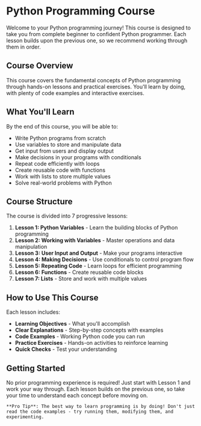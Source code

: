 # Python Programming Course

Welcome to your Python programming journey! This course is designed to take you from complete beginner to confident Python programmer. Each lesson builds upon the previous one, so we recommend working through them in order.

## Course Overview

This course covers the fundamental concepts of Python programming through hands-on lessons and practical exercises. You'll learn by doing, with plenty of code examples and interactive exercises.

## What You'll Learn

By the end of this course, you will be able to:
- Write Python programs from scratch
- Use variables to store and manipulate data
- Get input from users and display output
- Make decisions in your programs with conditionals
- Repeat code efficiently with loops
- Create reusable code with functions
- Work with lists to store multiple values
- Solve real-world problems with Python

## Course Structure

The course is divided into 7 progressive lessons:

1. **Lesson 1: Python Variables** - Learn the building blocks of Python programming
2. **Lesson 2: Working with Variables** - Master operations and data manipulation
3. **Lesson 3: User Input and Output** - Make your programs interactive
4. **Lesson 4: Making Decisions** - Use conditionals to control program flow
5. **Lesson 5: Repeating Code** - Learn loops for efficient programming
6. **Lesson 6: Functions** - Create reusable code blocks
7. **Lesson 7: Lists** - Store and work with multiple values

## How to Use This Course

Each lesson includes:
- **Learning Objectives** - What you'll accomplish
- **Clear Explanations** - Step-by-step concepts with examples
- **Code Examples** - Working Python code you can run
- **Practice Exercises** - Hands-on activities to reinforce learning
- **Quick Checks** - Test your understanding

## Getting Started

No prior programming experience is required! Just start with Lesson 1 and work your way through. Each lesson builds on the previous one, so take your time to understand each concept before moving on.

```{tip}
**Pro Tip**: The best way to learn programming is by doing! Don't just read the code examples - try running them, modifying them, and experimenting.
```
